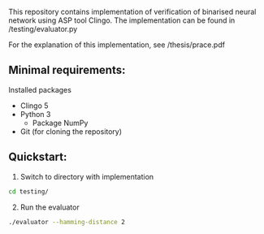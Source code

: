 This repository contains implementation of verification
of binarised neural network using ASP tool Clingo.
The implementation can be found in /testing/evaluator.py

For the explanation of this implementation, see /thesis/prace.pdf


## Minimal requirements:

Installed packages

- Clingo 5
- Python 3
    - Package NumPy
- Git (for cloning the repository)

## Quickstart:

1) Switch to directory with implementation

```bash
cd testing/
```

2) Run the evaluator

```bash
./evaluator --hamming-distance 2
```
